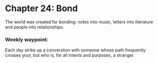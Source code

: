 # Chapter 24: Bond

The world was created for bonding: notes into music, letters into literature and people into relationships.

### Weekly waypoint:

Each day strike up a converstion with someone whose path frequently crosses your, but who is, for all intents and purposes, a stranger.
